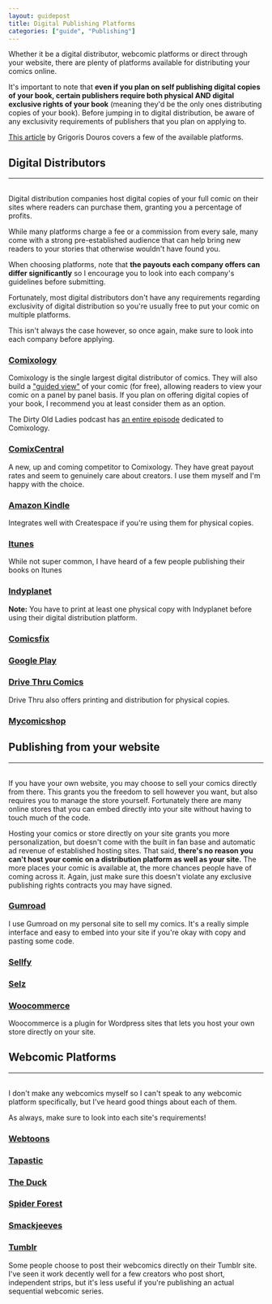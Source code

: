 ```yaml
---
layout: guidepost
title: Digital Publishing Platforms
categories: ["guide", "Publishing"]
---
```


Whether it be a digital distributor, webcomic platforms or direct through your website, there are plenty of platforms available for distributing your comics online.

It's important to note that **even if you plan on self publishing digital copies of your book, certain publishers require both physical AND digital exclusive rights of your book** (meaning they'd be the only ones distributing copies of your book). Before jumping in to digital distribution, be aware of any exclusivity requirements of publishers that you plan on applying to.

[This article](http://www.zenotelos.com/digital-comics-distribution-platform-list/) by Grigoris Douros covers a few of the available platforms.

## Digital Distributors

<hr><br>
Digital distribution companies host digital copies of your full comic on their sites where readers can purchase them, granting you a percentage of profits.

While many platforms charge a fee or a commission from every sale, many come with a strong pre-established audience that can help bring new readers to your stories that otherwise wouldn't have found you.

When choosing platforms, note that **the payouts each company offers can differ significantly** so I encourage you to look into each company's guidelines before submitting.

Fortunately, most digital distributors don't have any requirements regarding exclusivity of digital distribution so you're usually free to put your comic on multiple platforms.

This isn't always the case however, so once again, make sure to look into each company before applying.

### [Comixology](https://submit.comixology.com/)

Comixology is the single largest digital distributor of comics. They will also build a ["guided view"](https://support.comixology.com/customer/portal/articles/768035-what-is-comixology-s-guided-view%E2%84%A2-technology-) of your comic (for free), allowing readers to view your comic on a panel by panel basis. If you plan on offering digital copies of your book, I recommend you at least consider them as an option.

The Dirty Old Ladies podcast has [an entire episode](http://dirtyoldladies.libsyn.com/episode-24-comixology) dedicated to Comixology.

### [ComixCentral](https://www.comixcentral.com/)

A new, up and coming competitor to Comixology. They have great payout rates and seem to genuinely care about creators. I use them myself and I'm happy with the choice.

### [Amazon Kindle](https://kdp.amazon.com/)

Integrates well with Createspace if you're using them for physical copies.

### [Itunes](https://kdp.amazon.com/en_US?ref_=kdpgp_p_ca_psg_gt_ad4)

While not super common, I have heard of a few people publishing their books on Itunes

### [Indyplanet](http://www.indyplanet.us/)

**Note:** You have to print at least one physical copy with Indyplanet before using their digital distribution platform.

### [Comicsfix](http://comicsfix.com/)

### [Google Play](https://play.google.com/books/publish/)

### [Drive Thru Comics](http://www.drivethrucomics.com/)

Drive Thru also offers printing and distribution for physical copies.

### [Mycomicshop](https://www.mycomicshop.com/webuycomics)
 
## Publishing from your website

<hr><br>
If you have your own website, you may choose to sell your comics directly from there. This grants you the freedom to sell however you want, but also requires you to manage the store yourself. Fortunately there are many online stores that you can embed directly into your site without having to touch much of the code.

Hosting your comics or store directly on your site grants you more personalization, but doesn't come with the built in fan base and automatic ad revenue of established hosting sites. That said, **there's no reason you can't host your comic on a distribution platform as well as your site.** The more places your comic is available at, the more chances people have of coming across it. Again, just make sure this doesn't violate any exclusive publishing rights contracts you may have signed.

### [Gumroad](https://gumroad.com/)

I use Gumroad on my personal site to sell my comics. It's a really simple interface and easy to embed into your site if you're okay with copy and pasting some code.

### [Sellfy](https://sellfy.com/)

### [Selz](https://selz.com/)

### [Woocommerce ](https://woocommerce.com/)

Woocommerce is a plugin for Wordpress sites that lets you host your own store directly on your site.

## Webcomic Platforms

<hr><br>
I don't make any webcomics myself so I can't speak to any webcomic platform specifically, but I've heard good things about each of them.

As always, make sure to look into each site's requirements!

### [Webtoons](http://www.webtoons.com)

### [Tapastic](https://tapas.io/)

### [The Duck](http://www.theduckwebcomics.com/)

### [Spider Forest](http://www.spiderforest.com/)

### [Smackjeeves](http://www.smackjeeves.com/)

### [Tumblr](https://www.tumblr.com/)

Some people choose to post their webcomics directly on their Tumblr site. I've seen it work decently well for a few creators who post short, independent strips, but it's less useful if you're publishing an actual sequential webcomic series.